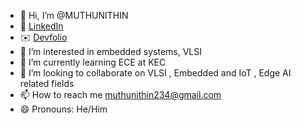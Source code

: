 - 👋 Hi, I’m @MUTHUNITHIN
- 👔 [LinkedIn](https://www.linkedin.com/in/muthu-nithin/)
- ✉️ [Devfolio](https://devfolio.co/@muthu_nithin_)
- 👀 I’m interested in embedded systems, VLSI 
- 🌱 I’m currently learning ECE  at  KEC
- 💞️ I’m looking to collaborate on VLSI , Embedded and IoT , Edge AI related fields
- 📫 How to reach me muthunithin234@gmail.com
- 😄 Pronouns: He/Him

<!---
MUTHUNITHIN/MUTHUNITHIN is a ✨ special ✨ repository because its `README.md` (this file) appears on your GitHub profile.
You can click the Preview link to take a look at your changes.
--->
